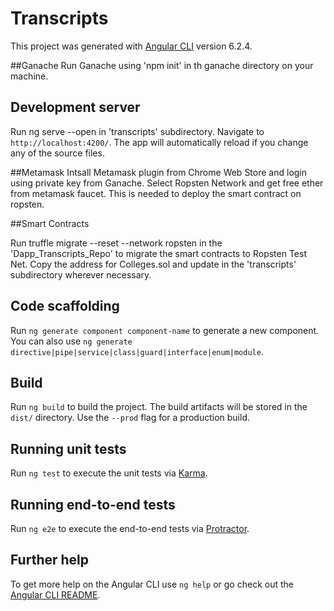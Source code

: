 # Transcripts

This project was generated with [Angular CLI](https://github.com/angular/angular-cli) version 6.2.4.

##Ganache
Run Ganache using 'npm init' in th ganache directory on your machine. 

## Development server
Run ng serve --open in 'transcripts' subdirectory. 
Navigate to `http://localhost:4200/`. The app will automatically reload if you change any of the source files.

##Metamask
Intsall Metamask plugin from Chrome Web Store and login using private key from Ganache. Select Ropsten Network and get free ether from metamask faucet. This is needed to deploy the smart contract on ropsten.

##Smart Contracts

Run truffle migrate --reset --network ropsten in the 'Dapp_Transcripts_Repo' to migrate the smart contracts to Ropsten Test Net.
Copy the address for Colleges.sol and update in the 'transcripts' subdirectory wherever necessary.

## Code scaffolding

Run `ng generate component component-name` to generate a new component. You can also use `ng generate directive|pipe|service|class|guard|interface|enum|module`.

## Build

Run `ng build` to build the project. The build artifacts will be stored in the `dist/` directory. Use the `--prod` flag for a production build.

## Running unit tests

Run `ng test` to execute the unit tests via [Karma](https://karma-runner.github.io).

## Running end-to-end tests

Run `ng e2e` to execute the end-to-end tests via [Protractor](http://www.protractortest.org/).

## Further help

To get more help on the Angular CLI use `ng help` or go check out the [Angular CLI README](https://github.com/angular/angular-cli/blob/master/README.md).
